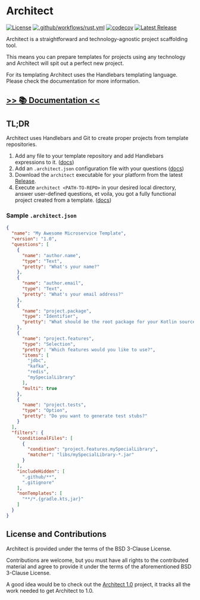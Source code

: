 # Architect

[![License][license-badge]][license-url]
[![.github/workflows/rust.yml][build-badge]][workflow-url]
[![codecov][codecov-badge]][codecov-url]
[![Latest Release][release-badge]][release-url]

[license-badge]: https://img.shields.io/github/license/v47-io/architect-rs

[license-url]: https://github.com/v47-io/architect-rs/blob/master/LICENSE

[build-badge]: https://github.com/v47-io/architect-rs/actions/workflows/tests.yml/badge.svg

[workflow-url]: https://github.com/v47-io/architect-rs/actions/workflows/tests.yml

[codecov-badge]: https://codecov.io/gh/v47-io/architect-rs/branch/master/graph/badge.svg?token=FDASC57M7H

[codecov-url]: https://codecov.io/gh/v47-io/architect-rs

[release-badge]: https://img.shields.io/github/v/release/v47-io/architect-rs?include_prereleases

[release-url]: https://github.com/v47-io/architect-rs/releases

Architect is a straightforward and technology-agnostic project scaffolding tool.

This means you can prepare templates for projects using any technology and Architect will spit out a perfect new
project.

For its templating Architect uses the Handlebars templating language. Please check the documentation for more
information.

## [&gt;&gt; 📚 Documentation &lt;&lt;](https://v47-io.github.io/architect-rs/)

## TL;DR

Architect uses Handlebars and Git to create proper projects from template repositories.

1. Add any file to your template repository and add Handlebars expressions to it. ([docs][rendering-docs])
2. Add an `.architect.json` configuration file with your questions ([docs][config-docs])
3. Download the `architect` executable for your platform from the
   latest [Release](https://github.com/v47-io/architect-rs/releases).
4. Execute `architect <PATH-TO-REPO>` in your desired local directory, answer user-defined questions, et voila, you got
   a fully functional project created from a template. ([docs][cli-docs])

[rendering-docs]: https://v47-io.github.io/architect-rs/templates/rendering/

[config-docs]: https://v47-io.github.io/architect-rs/templates/configuration/

[cli-docs]: https://v47-io.github.io/architect-rs/cli/index.html

### Sample `.architect.json`

```json
{
  "name": "My Awesome Microservice Template",
  "version": "1.0",
  "questions": [
    {
      "name": "author.name",
      "type": "Text",
      "pretty": "What's your name?"
    },
    {
      "name": "author.email",
      "type": "Text",
      "pretty": "What's your email address?"
    },
    {
      "name": "project.package",
      "type": "Identifier",
      "pretty": "What should be the root package for your Kotlin sources?"
    },
    {
      "name": "project.features",
      "type": "Selection",
      "pretty": "Which features would you like to use?",
      "items": [
        "jdbc",
        "kafka",
        "redis",
        "mySpecialLibrary"
      ],
      "multi": true
    },
    {
      "name": "project.tests",
      "type": "Option",
      "pretty": "Do you want to generate test stubs?"
    }
  ],
  "filters": {
    "conditionalFiles": [
      {
        "condition": "project.features.mySpecialLibrary",
        "matcher": "libs/mySpecialLibrary-*.jar"
      }
    ],
    "includeHidden": [
      ".github/**",
      ".gitignore"
    ],
    "nonTemplates": [
      "**/*.{gradle.kts,jar}"
    ]
  }
}
```

## License and Contributions

Architect is provided under the terms of the BSD 3-Clause License.

Contributions are welcome, but you must have all rights to the contributed material and agree to provide it under the
terms of the aforementioned BSD 3-Clause License.

A good idea would be to check out the [Architect 1.0](https://github.com/v47-io/architect-rs/projects/1) project, it
tracks all the work needed to get Architect to 1.0.
